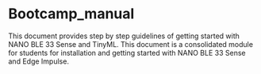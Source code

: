 # Bootcamp_manual

This document provides step by step guidelines of getting started with NANO BLE 33 Sense and TinyML. This document is a consolidated module for students for installation and getting started with NANO BLE 33 Sense and Edge Impulse.
